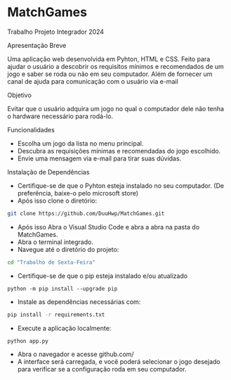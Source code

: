 # MatchGames
Trabalho Projeto Integrador 2024

Apresentação Breve

  Uma aplicação web desenvolvida em Pyhton, HTML e CSS. Feito para ajudar o usuário a descobrir os requisitos mínimos e recomendados de um jogo e saber se roda ou não em seu computador. Além de fornecer um canal de ajuda para comunicação com o usuário via e-mail

Objetivo

  Evitar que o usuário adquira um jogo no qual o computador dele não tenha o hardware necessário para rodá-lo.

Funcionalidades

 - Escolha um jogo da lista no menu principal.
 - Descubra as requisições mínimas e recomendadas do jogo escolhido.
 - Envie uma mensagem via e-mail para tirar suas dúvidas.

Instalação de Dependências

  - Certifique-se de que o Pyhton esteja instalado no seu computador. (De preferência, baixe-o pelo microsoft store)
  - Após isso clone o diretório:
```bash
git clone https://github.com/DuuHwp/MatchGames.git
```
  - Após isso Abra o Visual Studio Code e abra a abra na pasta do MatchGames.
  - Abra o terminal integrado.
  - Navegue até o diretório do projeto:
```bash
cd "Trabalho de Sexta-Feira"
```
  - Certifique-se de que o pip esteja instalado e/ou atualizado
```
python -m pip install --upgrade pip
```
  - Instale as dependências necessárias com:
```bash
pip install -r requirements.txt
```
  - Execute a aplicação localmente:
```bash
python app.py
```
  - Abra o navegador e acesse github.com/
  - A interface será carregada, e você poderá selecionar o jogo desejado para verificar se a configuração roda em seu computador.

